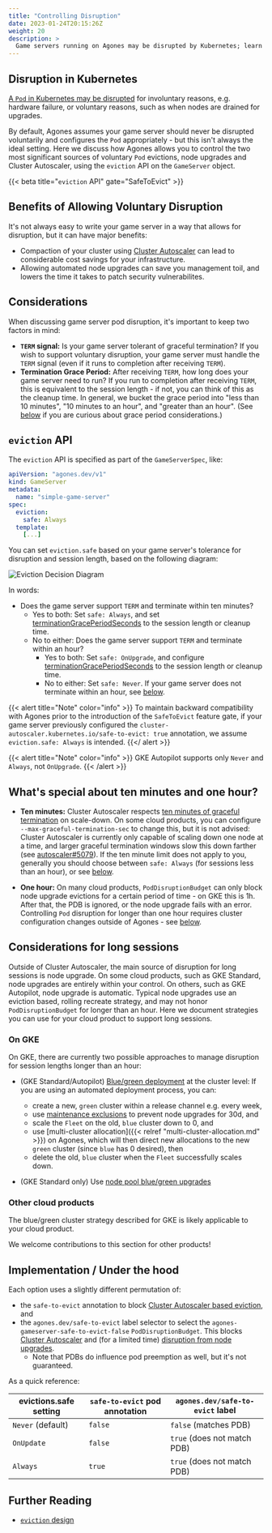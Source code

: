 ```yaml
---
title: "Controlling Disruption"
date: 2023-01-24T20:15:26Z
weight: 20
description: >
  Game servers running on Agones may be disrupted by Kubernetes; learn how to control disruption of your game servers.
---
```


## Disruption in Kubernetes

[A `Pod` in Kubernetes may be disrupted](https://kubernetes.io/docs/concepts/workloads/pods/disruptions/#voluntary-and-involuntary-disruptions) for involuntary reasons, e.g. hardware failure, or voluntary reasons, such as when nodes are drained for upgrades. 

By default, Agones assumes your game server should never be disrupted voluntarily and configures the `Pod` appropriately - but this isn't always the ideal setting. Here we discuss how Agones allows you to control the two most significant sources of voluntary `Pod` evictions, node upgrades and Cluster Autoscaler, using the `eviction` API on the `GameServer` object. 

{{< beta title="`eviction` API" gate="SafeToEvict" >}}

## Benefits of Allowing Voluntary Disruption

It's not always easy to write your game server in a way that allows for disruption, but it can have major benefits:

* Compaction of your cluster using [Cluster Autoscaler](https://github.com/kubernetes/autoscaler/tree/master/cluster-autoscaler) can lead to considerable cost savings for your infrastructure.
* Allowing automated node upgrades can save you management toil, and lowers the time it takes to patch security vulnerabilites.

## Considerations

When discussing game server pod disruption, it's important to keep two factors in mind:

* **`TERM` signal:** Is your game server tolerant of graceful termination? If you wish to support voluntary disruption, your game server must handle the `TERM` signal (even if it runs to completion after receiving `TERM`).
* **Termination Grace Period:** After receiving `TERM`, how long does your game server need to run? If you run to completion after receiving `TERM`, this is equivalent to the session length - if not, you can think of this as the cleanup time. In general, we bucket the grace period into "less than 10 minutes", "10 minutes to an hour", and "greater than an hour". (See [below](#whats-special-about-ten-minutes-and-one-hour) if you are curious about grace period considerations.)

## `eviction` API

The `eviction` API is specified as part of the `GameServerSpec`, like:

```yaml
apiVersion: "agones.dev/v1"
kind: GameServer
metadata:
  name: "simple-game-server"
spec:
  eviction:
    safe: Always
  template:
    [...]
```

You can set `eviction.safe` based on your game server's tolerance for disruption and session length, based on the following diagram:

![Eviction Decision Diagram](../../../diagrams/eviction-decision.dot.png)

In words:

* Does the game server support `TERM` and terminate within ten minutes?
  * Yes to both: Set `safe: Always`, and set [terminationGracePeriodSeconds](https://kubernetes.io/docs/concepts/containers/container-lifecycle-hooks/#hook-handler-execution) to the session length or cleanup time.
  * No to either: Does the game server support `TERM` and terminate within an hour?
      * Yes to both: Set `safe: OnUpgrade`, and configure [terminationGracePeriodSeconds](https://kubernetes.io/docs/concepts/containers/container-lifecycle-hooks/#hook-handler-execution) to the session length or cleanup time.
      * No to either: Set `safe: Never`. If your game server does not terminate within an hour, see [below](#considerations-for-long-sessions).

{{< alert title="Note" color="info" >}}
To maintain backward compatibility with Agones prior to the introduction of the `SafeToEvict` feature gate, if your game server previously configured the `cluster-autoscaler.kubernetes.io/safe-to-evict: true` annotation, we assume `eviction.safe: Always` is intended.
{{</ alert >}}

{{< alert title="Note" color="info" >}}
GKE Autopilot supports only `Never` and `Always`, not `OnUpgrade`.
{{< /alert >}}

## What's special about ten minutes and one hour?

* **Ten minutes:** Cluster Autoscaler respects [ten minutes of graceful termination](https://github.com/kubernetes/autoscaler/blob/master/cluster-autoscaler/FAQ.md#does-ca-respect-gracefultermination-in-scale-down) on scale-down. On some cloud products, you can configure `--max-graceful-termination-sec` to change this, but it is not advised: Cluster Autoscaler is currently only capable of scaling down one node at a time, and larger graceful termination windows slow this down farther (see [autoscaler#5079](https://github.com/kubernetes/autoscaler/issues/5079)). If the ten minute limit does not apply to you, generally you should choose between `safe: Always` (for sessions less than an hour), or see [below](#considerations-for-long-sessions).

* **One hour:** On many cloud products, `PodDisruptionBudget` can only block node upgrade evictions for a certain period of time - on GKE this is 1h. After that, the PDB is ignored, or the node upgrade fails with an error. Controlling `Pod` disruption for longer than one hour requires cluster configuration changes outside of Agones - see [below](#considerations-for-long-sessions).

## Considerations for long sessions

Outside of Cluster Autoscaler, the main source of disruption for long sessions is node upgrade. On some cloud products, such as GKE Standard, node upgrades are entirely within your control. On others, such as GKE Autopilot, node upgrade is automatic. Typical node upgrades use an eviction based, rolling recreate strategy, and may not honor `PodDisruptionBudget` for longer than an hour. Here we document strategies you can use for your cloud product to support long sessions.

### On GKE

On GKE, there are currently two possible approaches to manage disruption for session lengths longer than an hour:

* (GKE Standard/Autopilot) [Blue/green deployment](https://martinfowler.com/bliki/BlueGreenDeployment.html) at the cluster level: If you are using an automated deployment process, you can:
  * create a new, `green` cluster within a release channel e.g. every week,
  * use [maintenance exclusions](https://cloud.google.com/kubernetes-engine/docs/concepts/maintenance-windows-and-exclusions#exclusions) to prevent node upgrades for 30d, and
  * scale the `Fleet` on the old, `blue` cluster down to 0, and
  * use [multi-cluster allocation]({{< relref "multi-cluster-allocation.md" >}}) on Agones, which will then direct new allocations to the new `green` cluster (since `blue` has 0 desired), then
  * delete the old, `blue` cluster when the `Fleet` successfully scales down.

* (GKE Standard only) Use [node pool blue/green upgrades](https://cloud.google.com/kubernetes-engine/docs/concepts/node-pool-upgrade-strategies#blue-green-upgrade-strategy)

### Other cloud products

The blue/green cluster strategy described for GKE is likely applicable to your cloud product.

We welcome contributions to this section for other products!

## Implementation / Under the hood

Each option uses a slightly different permutation of:
* the `safe-to-evict` annotation to block [Cluster Autoscaler based eviction](https://github.com/kubernetes/autoscaler/blob/master/cluster-autoscaler/FAQ.md#what-types-of-pods-can-prevent-ca-from-removing-a-node), and
* the `agones.dev/safe-to-evict` label selector to select the `agones-gameserver-safe-to-evict-false` `PodDisruptionBudget`. This blocks [Cluster Autoscaler](https://github.com/kubernetes/autoscaler/blob/master/cluster-autoscaler/FAQ.md#what-types-of-pods-can-prevent-ca-from-removing-a-node) and (for a limited time) [disruption from node upgrades](https://kubernetes.io/docs/concepts/workloads/pods/disruptions/#pod-disruption-budgets).
  * Note that PDBs do influence pod preemption as well, but it's not guaranteed.

As a quick reference:

| evictions.safe setting  |  `safe-to-evict` pod annotation |  `agones.dev/safe-to-evict` label |
|-------------------------|---------------------------------|-----------------------------------|
| `Never` (default)       | `false`                         | `false` (matches PDB)             |
| `OnUpdate`              | `false`                         | `true` (does not match PDB)       |
| `Always`                | `true`                          | `true` (does not match PDB)       |

## Further Reading

* [`eviction` design](https://github.com/googleforgames/agones/issues/2794)